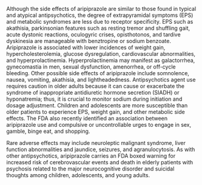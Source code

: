 Although the side effects of aripiprazole are similar to those found in typical and atypical antipsychotics, the degree of extrapyramidal symptoms (EPS) and metabolic syndromes are less due to receptor specificity. EPS such as akathisia, parkinsonian features such as resting tremor and shuffling gait, acute dystonic reactions, oculogyric crises, opisthotonos, and tardive dyskinesia are manageable with benztropine or sodium benzoate. Aripiprazole is associated with lower incidences of weight gain, hypercholesterolemia, glucose dysregulation, cardiovascular abnormalities, and hyperprolactinemia. Hyperprolactinemia may manifest as galactorrhea, gynecomastia in men, sexual dysfunction, amenorrhea, or off-cycle bleeding. Other possible side effects of aripiprazole include somnolence, nausea, vomiting, akathisia, and lightheadedness. Antipsychotics agent use requires caution in older adults because it can cause or exacerbate the syndrome of inappropriate antidiuretic hormone secretion (SIADH) or hyponatremia; thus, it is crucial to monitor sodium during initiation and dosage adjustment. Children and adolescents are more susceptible than older patients to experience EPS, weight gain, and other metabolic side effects. The FDA also recently identified an association between aripiprazole use and compulsive or uncontrollable urges to engage in sex, gamble, binge eat, and shopping.

Rare adverse effects may include neuroleptic malignant syndrome, liver function abnormalities and jaundice, seizures, and agranulocytosis. As with other antipsychotics, aripiprazole carries an FDA boxed warning for increased risk of cerebrovascular events and death in elderly patients with psychosis related to the major neurocognitive disorder and suicidal thoughts among children, adolescents, and young adults.